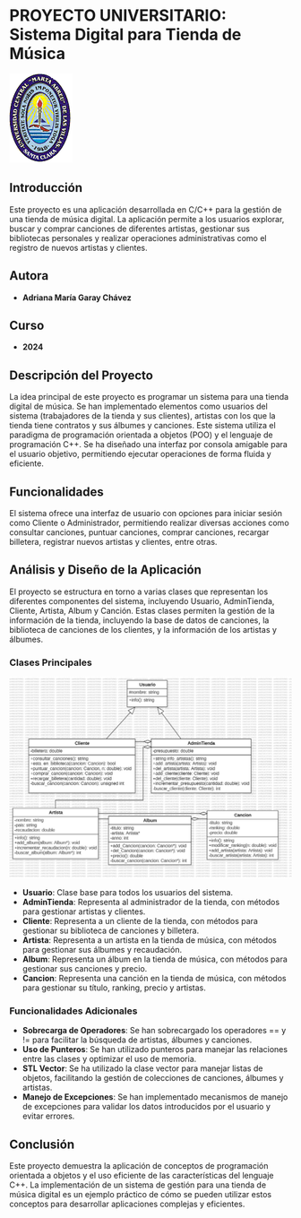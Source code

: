 # PROYECTO UNIVERSITARIO: Sistema Digital para Tienda de Música

![Logo de la Universidad Central "Marta Abreu" de Las Villas](imgs-info/uclv-logo.png)

## Introducción

Este proyecto es una aplicación desarrollada en C/C++ para la gestión de una tienda de música digital. La aplicación permite a los usuarios explorar, buscar y comprar canciones de diferentes artistas, gestionar sus bibliotecas personales y realizar operaciones administrativas como el registro de nuevos artistas y clientes.

## Autora

- **Adriana María Garay Chávez**

## Curso

- **2024**

## Descripción del Proyecto

La idea principal de este proyecto es programar un sistema para una tienda digital de música. Se han implementado elementos como usuarios del sistema (trabajadores de la tienda y sus clientes), artistas con los que la tienda tiene contratos y sus álbumes y canciones. Este sistema utiliza el paradigma de programación orientada a objetos (POO) y el lenguaje de programación C++. Se ha diseñado una interfaz por consola amigable para el usuario objetivo, permitiendo ejecutar operaciones de forma fluida y eficiente.

## Funcionalidades

El sistema ofrece una interfaz de usuario con opciones para iniciar sesión como Cliente o Administrador, permitiendo realizar diversas acciones como consultar canciones, puntuar canciones, comprar canciones, recargar billetera, registrar nuevos artistas y clientes, entre otras.

## Análisis y Diseño de la Aplicación

El proyecto se estructura en torno a varias clases que representan los diferentes componentes del sistema, incluyendo Usuario, AdminTienda, Cliente, Artista, Album y Canción. Estas clases permiten la gestión de la información de la tienda, incluyendo la base de datos de canciones, la biblioteca de canciones de los clientes, y la información de los artistas y álbumes.

### Clases Principales

![Diagrama de clases del proyecto](imgs-info/diagrama.png)

- **Usuario**: Clase base para todos los usuarios del sistema.
- **AdminTienda**: Representa al administrador de la tienda, con métodos para gestionar artistas y clientes.
- **Cliente**: Representa a un cliente de la tienda, con métodos para gestionar su biblioteca de canciones y billetera.
- **Artista**: Representa a un artista en la tienda de música, con métodos para gestionar sus álbumes y recaudación.
- **Album**: Representa un álbum en la tienda de música, con métodos para gestionar sus canciones y precio.
- **Cancion**: Representa una canción en la tienda de música, con métodos para gestionar su título, ranking, precio y artistas.

### Funcionalidades Adicionales

- **Sobrecarga de Operadores**: Se han sobrecargado los operadores == y != para facilitar la búsqueda de artistas, álbumes y canciones.
- **Uso de Punteros**: Se han utilizado punteros para manejar las relaciones entre las clases y optimizar el uso de memoria.
- **STL Vector**: Se ha utilizado la clase vector para manejar listas de objetos, facilitando la gestión de colecciones de canciones, álbumes y artistas.
- **Manejo de Excepciones**: Se han implementado mecanismos de manejo de excepciones para validar los datos introducidos por el usuario y evitar errores.

## Conclusión

Este proyecto demuestra la aplicación de conceptos de programación orientada a objetos y el uso eficiente de las características del lenguaje C++. La implementación de un sistema de gestión para una tienda de música digital es un ejemplo práctico de cómo se pueden utilizar estos conceptos para desarrollar aplicaciones complejas y eficientes.
